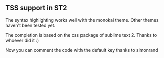 TSS support in ST2
-------------------

The syntax highlighting works well with the monokai theme. Other themes haven't been tested yet.

The completion is based on the css package of sublime text 2. Thanks to whoever did it :)

Now you can comment the code with the default key thanks to simonrand
